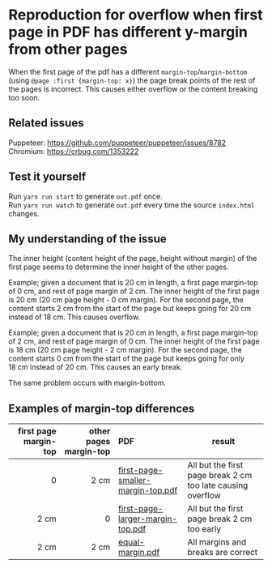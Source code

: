 # Reproduction for overflow when first page in PDF has different y-margin from other pages
When the first page of the pdf has a different `margin-top`/`margin-bottom` (using `@page :first {margin-top: x}`) the page break points of the rest of the pages is incorrect. This causes either overflow or the content breaking too soon.

## Related issues
Puppeteer: <https://github.com/puppeteer/puppeteer/issues/8782>  
Chromium: <https://crbug.com/1353222>  

## Test it yourself
Run `yarn run start` to generate `out.pdf` once.  
Run `yarn run watch` to generate `out.pdf` every time the source `index.html` changes.  


## My understanding of the issue
The inner height (content height of the page, height without margin) of the first page seems to determine the inner height of the other pages.

Example; given a document that is 20 cm in length, a first page margin-top of 0 cm, and rest of page margin of 2 cm. The inner height of the first page is 20 cm (20 cm page height - 0 cm margin). For the second page, the content starts 2 cm from the start of the page but keeps going for 20 cm instead of 18 cm. This causes overflow.

Example; given a document that is 20 cm in length, a first page margin-top of 2 cm, and rest of page margin of 0 cm. The inner height of the first page is 18 cm (20 cm page height - 2 cm margin). For the second page, the content starts 0 cm from the start of the page but keeps going for only 18 cm instead of 20 cm. This causes an early break.

The same problem occurs with margin-bottom.

## Examples of margin-top differences

| first page margin-top | other pages margin-top | PDF                                                                               | result                                                      |
|----------------------:|-----------------------:|:----------------------------------------------------------------------------------|-------------------------------------------------------------|
|                     0 |                   2 cm | [first-page-smaller-margin-top.pdf](./examples/first-page-smaller-margin-top.pdf) | All but the first page break 2 cm too late causing overflow |
|                  2 cm |                      0 | [first-page-larger-margin-top.pdf](./examples/first-page-larger-margin-top.pdf)   | All but the first page break 2 cm too early                 |
|                  2 cm |                   2 cm | [equal-margin.pdf](./examples/equal-margin.pdf)                                   | All margins and breaks are correct                          |
